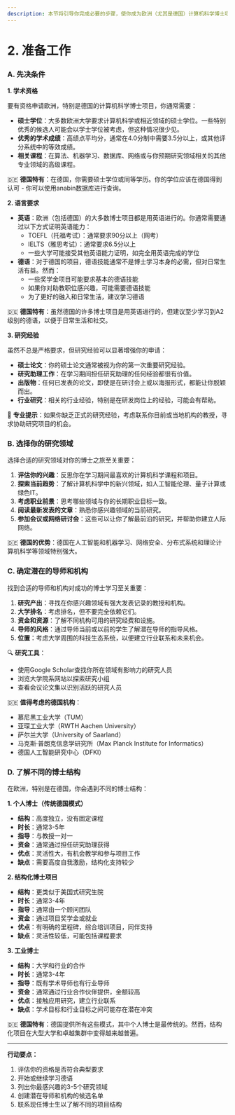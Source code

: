 ```yaml
---
description: 本节将引导你完成必要的步骤，使你成为欧洲（尤其是德国）计算机科学博士项目的有力候选人。
---
```


# 2. 准备工作

### A. 先决条件

**1. 学术资格**

要有资格申请欧洲，特别是德国的计算机科学博士项目，你通常需要：

* **硕士学位**：大多数欧洲大学要求计算机科学或相近领域的硕士学位。一些特别优秀的候选人可能会以学士学位被考虑，但这种情况很少见。
* **优秀的学术成绩**：高绩点平均分，通常在4.0分制中需要3.5分以上，或其他评分系统中的等效成绩。
* **相关课程**：在算法、机器学习、数据库、网络或与你预期研究领域相关的其他专业领域的高级课程。

🇩🇪 **德国特有**：在德国，你需要硕士学位或同等学历。你的学位应该在德国得到认可 - 你可以使用anabin数据库进行查询。

**2. 语言要求**

* **英语**：欧洲（包括德国）的大多数博士项目都是用英语进行的。你通常需要通过以下方式证明英语能力：
  * TOEFL（托福考试）：通常要求90分以上（网考）
  * IELTS（雅思考试）：通常要求6.5分以上
  * 一些大学可能接受其他英语能力证明，如完全用英语完成的学位
* **德语**：对于德国的项目，德语技能通常不是博士学习本身的必需，但对日常生活有益。然而：
  * 一些奖学金项目可能要求基本的德语技能
  * 如果你对助教职位感兴趣，可能需要德语技能
  * 为了更好的融入和日常生活，建议学习德语

🇩🇪 **德国特有**：虽然德国的许多博士项目是用英语进行的，但建议至少学习到A2级别的德语，以便于日常生活和社交。

**3. 研究经验**

虽然不总是严格要求，但研究经验可以显著增强你的申请：

* **硕士论文**：你的硕士论文通常被视为你的第一次重要研究经验。
* **研究助理工作**：在学习期间担任研究助理的任何经验都很有价值。
* **出版物**：任何已发表的论文，即使是在研讨会上或以海报形式，都能让你脱颖而出。
* **行业研究**：相关的行业经验，特别是在研发岗位上的经验，可能会有帮助。

🚀 **专业提示**：如果你缺乏正式的研究经验，考虑联系你目前或当地机构的教授，寻求协助研究项目的机会。

### B. 选择你的研究领域

选择合适的研究领域对你的博士之旅至关重要：

1. **评估你的兴趣**：反思你在学习期间最喜欢的计算机科学课程和项目。
2. **探索当前趋势**：了解计算机科学中的新兴领域，如人工智能伦理、量子计算或绿色IT。
3. **考虑职业前景**：思考哪些领域与你的长期职业目标一致。
4. **阅读最新发表的文章**：熟悉你感兴趣领域的当前研究。
5. **参加会议或网络研讨会**：这些可以让你了解最前沿的研究，并帮助你建立人际网络。

🇩🇪 **德国的优势**：德国在人工智能和机器学习、网络安全、分布式系统和理论计算机科学等领域特别强大。

### C. 确定潜在的导师和机构

找到合适的导师和机构对成功的博士学习至关重要：

1. **研究产出**：寻找在你感兴趣领域有强大发表记录的教授和机构。
2. **大学排名**：考虑排名，但不要完全依赖它们。
3. **资金和资源**：了解不同机构可用的研究经费和设施。
4. **导师的风格**：通过导师当前或以前的学生了解潜在导师的指导风格。
5. **位置**：考虑大学周围的科技生态系统，以便建立行业联系和未来机会。

🔍 **研究工具**：

* 使用Google Scholar查找你所在领域有影响力的研究人员
* 浏览大学院系网站以探索研究小组
* 查看会议论文集以识别活跃的研究人员

🇩🇪 **值得考虑的德国机构**：

* 慕尼黑工业大学（TUM）
* 亚琛工业大学（RWTH Aachen University）
* 萨尔兰大学（University of Saarland）
* 马克斯·普朗克信息学研究所（Max Planck Institute for Informatics）
* 德国人工智能研究中心（DFKI）

### D. 了解不同的博士结构

在欧洲，特别是在德国，你会遇到不同的博士结构：

**1. 个人博士（传统德国模式）**

* **结构**：高度独立，没有固定课程
* **时长**：通常3-5年
* **指导**：与教授一对一
* **资金**：通常通过担任研究助理获得
* **优点**：灵活性大，有机会教学和参与项目工作
* **缺点**：需要高度自我激励，结构化支持较少

**2. 结构化博士项目**

* **结构**：更类似于美国式研究生院
* **时长**：通常3-4年
* **指导**：通常由一个顾问团队
* **资金**：通过项目奖学金或就业
* **优点**：有明确的里程碑，综合培训项目，同伴支持
* **缺点**：灵活性较低，可能包括课程要求

**3. 工业博士**

* **结构**：大学和行业的合作
* **时长**：通常3-4年
* **指导**：既有学术导师也有行业导师
* **资金**：通常通过行业合作伙伴提供，金额较高
* **优点**：接触应用研究，建立行业联系
* **缺点**：学术目标和行业目标之间可能存在潜在冲突

🇩🇪 **德国特有**：德国提供所有这些模式，其中个人博士是最传统的。然而，结构化项目在大型大学和卓越集群中变得越来越普遍。

***

**行动要点：**

1. 评估你的资格是否符合典型要求
2. 开始或继续学习德语
3. 列出你最感兴趣的3-5个研究领域
4. 创建潜在导师和机构的候选名单
5. 联系现任博士生以了解不同的项目结构
